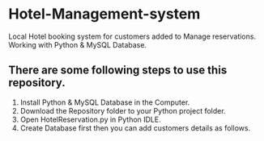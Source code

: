 # Hotel-Management-system
Local Hotel booking system for customers added to  Manage reservations. Working with Python &amp; MySQL Database. 
  
##  There are some following steps to use this repository.
  1. Install Python & MySQL Database in the Computer. 
  2. Download the Repository folder to your Python project folder.
  3. Open HotelReservation.py in Python IDLE.
  4. Create Database first then you can add customers details as follows. 
